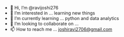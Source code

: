 - 👋 Hi, I’m @ravijoshi276
- 👀 I’m interested in ... learning new things
- 🌱 I’m currently learning ... python and data analytics
- 💞️ I’m looking to collaborate on ...
- 📫 How to reach me ... joshiravi2706@gmail.com

<!---
ravijoshi276/ravijoshi276 is a ✨ special ✨ repository because its `README.md` (this file) appears on your GitHub profile.
You can click the Preview link to take a look at your changes.
--->
